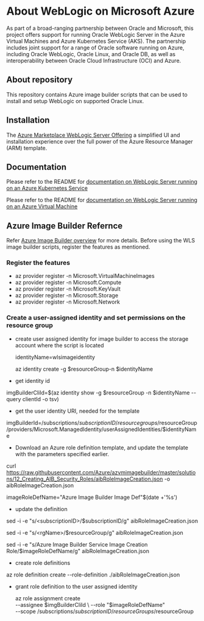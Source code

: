 # About WebLogic on Microsoft Azure

As part of a broad-ranging partnership between Oracle and Microsoft, this project offers support for running Oracle WebLogic Server in the Azure Virtual Machines and Azure Kubernetes Service (AKS). The partnership includes joint support for a range of Oracle software running on Azure, including Oracle WebLogic, Oracle Linux, and Oracle DB, as well as interoperability between Oracle Cloud Infrastructure (OCI) and Azure. 

## About repository
This repository contains Azure image builder scripts that can be used to install and setup WebLogic on supported Oracle Linux.

## Installation

The [Azure Marketplace WebLogic Server Offering](https://azuremarketplace.microsoft.com/en-us/marketplace/apps?search=WebLogic) a simplified UI and installation experience over the full power of the Azure Resource Manager (ARM) template.

## Documentation

Please refer to the README for [documentation on WebLogic Server running on an Azure Kubernetes Service](https://oracle.github.io/weblogic-kubernetes-operator/userguide/aks/)

Please refer to the README for [documentation on WebLogic Server running on an Azure Virtual Machine](https://docs.oracle.com/en/middleware/standalone/weblogic-server/wlazu/get-started-oracle-weblogic-server-microsoft-azure-iaas.html#GUID-E0B24A45-F496-4509-858E-103F5EBF67A7)

## Azure Image Builder Refernce

Refer [Azure Image Builder overview](https://docs.microsoft.com/en-us/azure/virtual-machines/image-builder-overview) for more details.
Before using the WLS image builder scripts, register the features as mentioned.
### Register the features
* az provider register -n Microsoft.VirtualMachineImages
* az provider register -n Microsoft.Compute
* az provider register -n Microsoft.KeyVault
* az provider register -n Microsoft.Storage
* az provider register -n Microsoft.Network

### Create a user-assigned identity and set permissions on the resource group
 * create user assigned identity for image builder to access the storage account where the script is located
  
     identityName=wlsimageidentity
  
     az identity create -g $resourceGroup-n $identityName

* get identity id

imgBuilderCliId=$(az identity show -g $resourceGroup -n $identityName --query clientId -o tsv)

* get the user identity URI, needed for the template

imgBuilderId=/subscriptions/$subscriptionID/resourcegroups/$resourceGroup/providers/Microsoft.ManagedIdentity/userAssignedIdentities/$identityName

* Download an Azure role definition template, and update the template with the parameters specified earlier.

curl https://raw.githubusercontent.com/Azure/azvmimagebuilder/master/solutions/12_Creating_AIB_Security_Roles/aibRoleImageCreation.json -o aibRoleImageCreation.json

imageRoleDefName="Azure Image Builder Image Def"$(date +'%s')

* update the definition

sed -i -e "s/\<subscriptionID\>/$subscriptionID/g" aibRoleImageCreation.json
  
sed -i -e "s/\<rgName\>/$resourceGroup/g" aibRoleImageCreation.json
  
sed -i -e "s/Azure Image Builder Service Image Creation Role/$imageRoleDefName/g" aibRoleImageCreation.json

* create role definitions

 az role definition create --role-definition ./aibRoleImageCreation.json

* grant role definition to the user assigned identity

  az role assignment create \
    --assignee $imgBuilderCliId \
    --role "$imageRoleDefName" \
    --scope /subscriptions/$subscriptionID/resourceGroups/$resourceGroup
